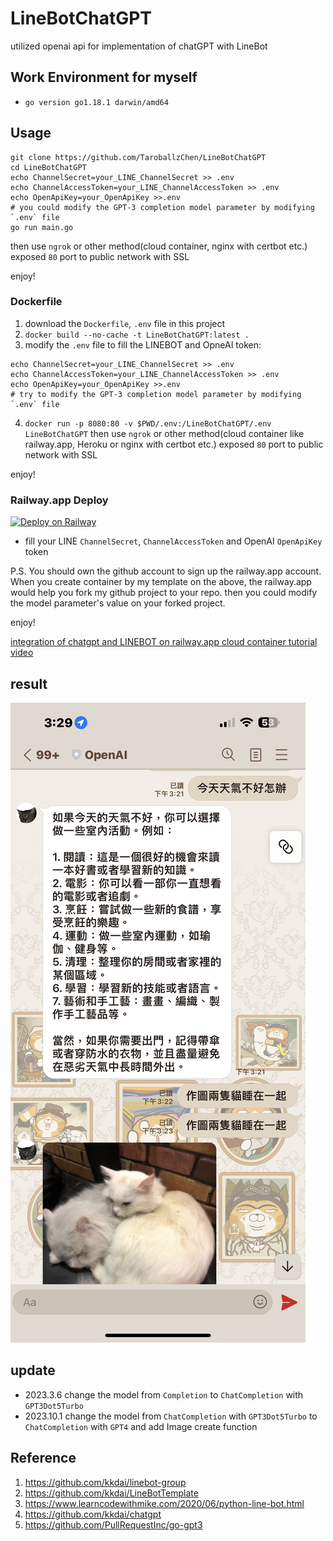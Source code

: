 # LineBotChatGPT
utilized openai api for implementation of chatGPT with LineBot

## Work Environment for myself
- `go version go1.18.1 darwin/amd64`

## Usage

```shell
git clone https://github.com/TaroballzChen/LineBotChatGPT
cd LineBotChatGPT
echo ChannelSecret=your_LINE_ChannelSecret >> .env
echo ChannelAccessToken=your_LINE_ChannelAccessToken >> .env
echo OpenApiKey=your_OpenApiKey >>.env
# you could modify the GPT-3 completion model parameter by modifying `.env` file
go run main.go
```

then use `ngrok` or other method(cloud container, nginx with certbot etc.) exposed `80` port to public network with SSL 

enjoy!

### Dockerfile
1. download the `Dockerfile`, `.env` file in this project
2. `docker build --no-cache -t LineBotChatGPT:latest .`
3. modify the `.env` file to fill the LINEBOT and OpneAI token:

```shell
echo ChannelSecret=your_LINE_ChannelSecret >> .env
echo ChannelAccessToken=your_LINE_ChannelAccessToken >> .env
echo OpenApiKey=your_OpenApiKey >>.env
# try to modify the GPT-3 completion model parameter by modifying `.env` file
```

4. `docker run -p 8080:80 -v $PWD/.env:/LineBotChatGPT/.env LineBotChatGPT`
then use `ngrok` or other method(cloud container like railway.app, Heroku or nginx with certbot etc.) exposed `80` port to public network with SSL

enjoy!

### Railway.app Deploy
[![Deploy on Railway](https://railway.app/button.svg)](https://railway.app/new/template/UTbtDt?referralCode=Taroballz)

- fill your LINE `ChannelSecret`, `ChannelAccessToken` and OpenAI `OpenApiKey` token

P.S. You should own the github account to sign up the railway.app account. When you create container by my template on the above, the railway.app would help you fork my github project to your repo. then you could modify the model parameter's value on your forked project.

enjoy!

[integration of chatgpt and LINEBOT on railway.app cloud container tutorial video](https://youtu.be/4i_d8UFz6NQ)


## result
![img.png](img.png)

## update
- 2023.3.6 change the model from `Completion` to `ChatCompletion` with `GPT3Dot5Turbo`
- 2023.10.1 change the model from `ChatCompletion` with `GPT3Dot5Turbo` to `ChatCompletion` with `GPT4` and add Image create function
## Reference
1. https://github.com/kkdai/linebot-group
2. https://github.com/kkdai/LineBotTemplate
3. https://www.learncodewithmike.com/2020/06/python-line-bot.html
4. https://github.com/kkdai/chatgpt
5. https://github.com/PullRequestInc/go-gpt3
